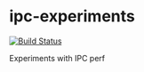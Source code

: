 # ipc-experiments

[![Build Status](https://travis-ci.com/asajeffrey/ipc-experiments.svg?branch=master)](https://travis-ci.com/asajeffrey/ipc-experiments)

Experiments with IPC perf
